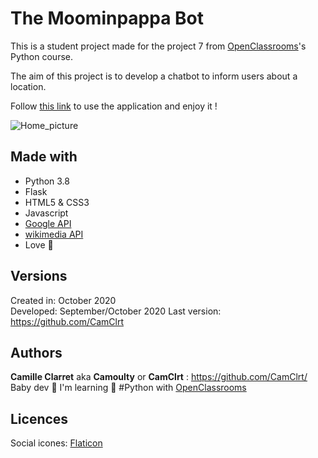 The Moominpappa Bot
=================

This is a student project made for the project 7 from [OpenClassrooms](https://openclassrooms.com/ )'s Python course.

The aim of this project is to develop a chatbot to inform users about a location.

Follow [this link](http://moominpappa-bot.herokuapp.com/) to use the application and enjoy it !

![Home_picture](https://github.com/CamClrt/MoominPappaBot/tree/master/src/static/img/example.png)

## Made with

* Python 3.8
* Flask
* HTML5 & CSS3
* Javascript
* [Google API](https://developers.google.com/)
* [wikimedia API](https://www.mediawiki.org/wiki/API:Main_page)
* Love 💙

## Versions

Created in:   October 2020  
Developed:    September/October 2020
Last version: https://github.com/CamClrt

## Authors

**Camille Clarret** aka **Camoulty** or **CamClrt** : https://github.com/CamClrt/  
Baby dev 🐣 I'm learning 🐍 #Python with [OpenClassrooms](https://openclassrooms.com/ )

## Licences

Social icones: [Flaticon](https://www.flaticon.com/)